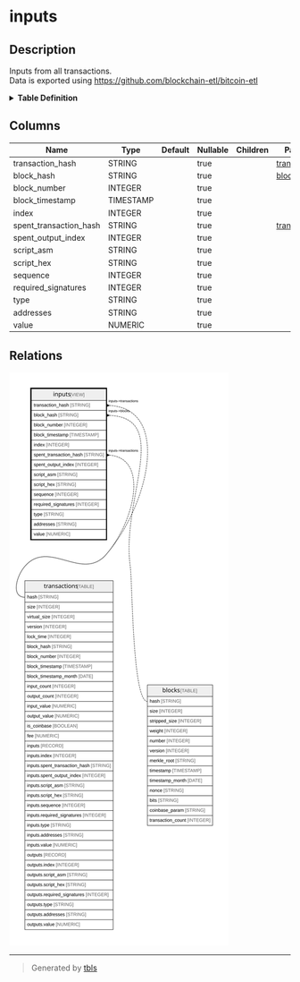 # inputs

## Description

Inputs from all transactions.  
Data is exported using https://github.com/blockchain-etl/bitcoin-etl

<details>
<summary><strong>Table Definition</strong></summary>

```sql
SELECT
    transactions.hash as transaction_hash,
    transactions.block_hash,
    transactions.block_number,
    transactions.block_timestamp,
    inputs.index,
    inputs.spent_transaction_hash,
    inputs.spent_output_index,
    inputs.script_asm,
    inputs.script_hex,
    inputs.sequence,
    inputs.required_signatures,
    inputs.type,
    inputs.addresses,
    inputs.value
FROM `bigquery-public-data.crypto_bitcoin.transactions` as transactions,
    transactions.inputs as inputs
```

</details>

## Columns

| Name | Type | Default | Nullable | Children | Parents | Description |
| ---- | ---- | ------- | -------- | -------- | ------- | ------- |
| transaction_hash | STRING |  | true |  | [transactions](transactions.md) |  |
| block_hash | STRING |  | true |  | [blocks](blocks.md) |  |
| block_number | INTEGER |  | true |  |  |  |
| block_timestamp | TIMESTAMP |  | true |  |  |  |
| index | INTEGER |  | true |  |  |  |
| spent_transaction_hash | STRING |  | true |  | [transactions](transactions.md) |  |
| spent_output_index | INTEGER |  | true |  |  |  |
| script_asm | STRING |  | true |  |  |  |
| script_hex | STRING |  | true |  |  |  |
| sequence | INTEGER |  | true |  |  |  |
| required_signatures | INTEGER |  | true |  |  |  |
| type | STRING |  | true |  |  |  |
| addresses | STRING |  | true |  |  |  |
| value | NUMERIC |  | true |  |  |  |

## Relations

![er](inputs.svg)

---

> Generated by [tbls](https://github.com/k1LoW/tbls)
